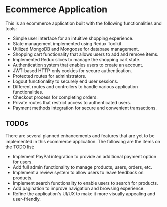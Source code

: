 # Ecommerce Application

This is an ecommerce application built with the following functionalities and tools:

- Simple user interface for an intuitive shopping experience.
- State management implemented using Redux Toolkit.
- Utilized MongoDB and Mongoose for database management.
- Shopping cart functionality that allows users to add and remove items.
- Implemented Redux slices to manage the shopping cart state.
- Authentication system that enables users to create an account.
- JWT-based HTTP-only cookies for secure authentication.
- Protected routes for administrators.
- Logout functionality to securely end user sessions.
- Different routes and controllers to handle various application functionalities.
- Checkout process for completing orders.
- Private routes that restrict access to authenticated users.
- Payment methods integration for secure and convenient transactions.

## TODOs

There are several planned enhancements and features that are yet to be implemented in this ecommerce application. The following are the items on the TODO list:

- Implement PayPal integration to provide an additional payment option for users.
- Add full admin functionality to manage products, users, orders, etc.
- Implement a review system to allow users to leave feedback on products.
- Implement search functionality to enable users to search for products.
- Add pagination to improve navigation and browsing experience.
- Refine the application's UI/UX to make it more visually appealing and user-friendly.



